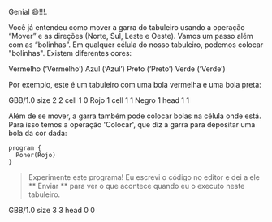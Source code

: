 Genial :smile:!!!.

Você já entendeu como mover a garra do tabuleiro usando a operação “Mover” e as direções (Norte, Sul, Leste e Oeste). Vamos um passo além com as “bolinhas”. Em qualquer célula do nosso tabuleiro, podemos colocar "bolinhas". Existem diferentes cores:

Vermelho (‘Vermelho’)
Azul (‘Azul’)
Preto (‘Preto’)
Verde (‘Verde’)



Por exemplo, este é um tabuleiro com uma bola vermelha e uma bola preta:


<gs-board>
  GBB/1.0
    size 2 2
    cell 1 0 Rojo 1
    cell 1 1 Negro 1
    head 1 1
</gs-board>



Além de se mover, a garra também pode colocar bolas na célula onde está. Para isso temos a operação 'Colocar', que diz à garra para depositar uma bola da cor dada:

```gobstones
program {
  Poner(Rojo)    
}
```


> Experimente este programa! Eu escrevi o código no editor e dei a ele ** Enviar ** para ver o que acontece quando eu o executo neste tabuleiro.

<gs-board>
  GBB/1.0
    size 3 3
    head 0 0
</gs-board>
